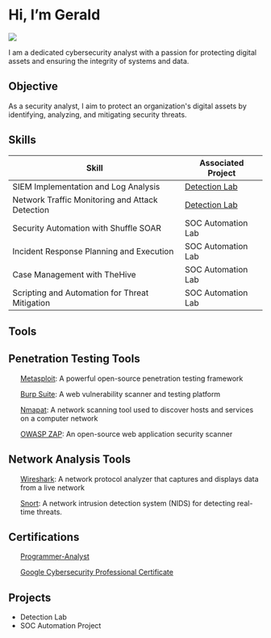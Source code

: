 # Hi, I’m Gerald

<a href="https://www.linkedin.com/in/gerald-gedeon-557292308"><img src="https://img.shields.io/badge/-LinkedIn-0072b1?&style=for-the-badge&logo=linkedin&logoColor=white" /></a>

I am a dedicated cybersecurity analyst with a passion for protecting digital assets and ensuring the integrity of systems and data.

## Objective
As a security analyst, I aim to protect an organization's digital assets by identifying, analyzing, and mitigating security threats.
## Skills

| Skill                                         | Associated Project         |
|-----------------------------------------------|----------------------------|
| SIEM Implementation and Log Analysis          | <a href="https://google.com">Detection Lab</a>|
| Network Traffic Monitoring and Attack Detection | <a href="https://google.com">Detection Lab</a>|
| Security Automation with Shuffle SOAR         | SOC Automation Lab|
| Incident Response Planning and Execution      | SOC Automation Lab|
| Case Management with TheHive                  | SOC Automation Lab|
| Scripting and Automation for Threat Mitigation | SOC Automation Lab|
## Tools
## Penetration Testing Tools
<ul><a href="https://www.metasploit.com/">Metasploit</a>: A powerful open-source penetration testing framework</ul>
<ul><a href="https://portswigger.net/burp/">Burp Suite</a>: A web vulnerability scanner and testing platform</ul>
<ul><a href="https://nmap.org/">Nmapat</a>: A network scanning tool used to discover hosts and services on a computer network</ul>
<ul><a href="https://www.zaproxy.org/">OWASP ZAP</a>: An open-source web application security scanner</ul>  
<h2>Network Analysis Tools</h2>
<ul><a href="https://www.wireshark.org/">Wireshark</a>: A network protocol analyzer that captures and displays data from a live network</ul>
<ul><a href="https://snort.org/">Snort</a>: A network intrusion detection system (NIDS) for detecting real-time threats.</ul>

## Certifications
<div>
<ul><a href="https://www.cdicollege.ca/">Programmer-Analyst</a></ul>
<ul><a href="https://www.coursera.org">Google Cybersecurity Professional Certificate</a></ul>
</div>
  
## Projects
- Detection Lab
- SOC Automation Project
<!---

zotron-hub/zotron-hub is a ✨ special ✨ repository because its `README.md` (this file) appears on your GitHub profile.
You can click the Preview link to take a look at your changes.
--->

